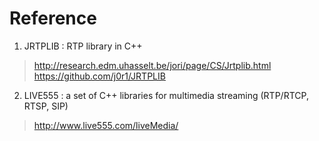 # Reference

1. JRTPLIB : RTP library in C++
> http://research.edm.uhasselt.be/jori/page/CS/Jrtplib.html
> https://github.com/j0r1/JRTPLIB

2. LIVE555 : a set of C++ libraries for multimedia streaming (RTP/RTCP, RTSP, SIP)
> http://www.live555.com/liveMedia/
